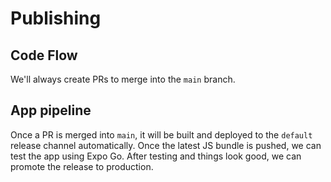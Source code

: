 # Publishing

## Code Flow

We'll always create PRs to merge into the `main` branch.

## App pipeline

Once a PR is merged into `main`, it will be built and deployed to the `default` release channel automatically. Once the
latest JS bundle is pushed, we can test the app using Expo Go. After testing and things look good, we can promote the
release to production.
